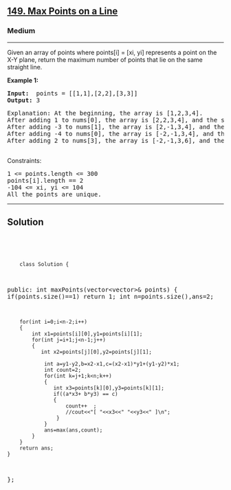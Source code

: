 
<h2><a href="https://leetcode.com/problems/max-points-on-a-line/description/">149. Max Points on a Line</a></h2>
<h3>Medium</h3>
<hr>
<div><p>
 Given an array of points where points[i] = [xi, yi] represents a point on the X-Y plane, return the maximum number of points that lie on the same straight line.
</p>


<p><strong>Example 1:</strong></p>
<pre><strong>Input:</strong>  points = [[1,1],[2,2],[3,3]]
<strong>Output:</strong> 3
</pre>
<pre>
Explanation: At the beginning, the array is [1,2,3,4].
After adding 1 to nums[0], the array is [2,2,3,4], and the sum of even values is 2 + 2 + 4 = 8.
After adding -3 to nums[1], the array is [2,-1,3,4], and the sum of even values is 2 + 4 = 6.
After adding -4 to nums[0], the array is [-2,-1,3,4], and the sum of even values is -2 + 4 = 2.
After adding 2 to nums[3], the array is [-2,-1,3,6], and the sum of even values is -2 + 6 = 4.
  </pre>

 

Constraints:
<pre>
1 <= points.length <= 300
points[i].length == 2
-104 <= xi, yi <= 104
All the points are unique.
</pre>
<hr>
 <h2><strong><b>Solution</b></strong></h2>
 <br>
 <pre>
 
        class Solution {
public:
    int maxPoints(vector<vector<int>>& points) {
        if(points.size()==1) return 1;
        int n=points.size(),ans=2;
        
        for(int i=0;i<n-2;i++)
        {
            int x1=points[i][0],y1=points[i][1];
            for(int j=i+1;j<n-1;j++)
            {
               int x2=points[j][0],y2=points[j][1];       
                
                int a=y1-y2,b=x2-x1,c=(x2-x1)*y1+(y1-y2)*x1;
                int count=2;
                for(int k=j+1;k<n;k++)
                {
                   int x3=points[k][0],y3=points[k][1];
                   if((a*x3+ b*y3) == c) 
                   {
                       count++  ;
                       //cout<<"[ "<<x3<<" "<<y3<<" ]\n";
                    } 
                }
                ans=max(ans,count);
            }
        }
        return ans;
    }
};
          
 </pre>

